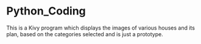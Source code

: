 # Python_Coding
This is a Kivy program which displays the images of various houses and its plan, based on the categories selected and is just a prototype.
